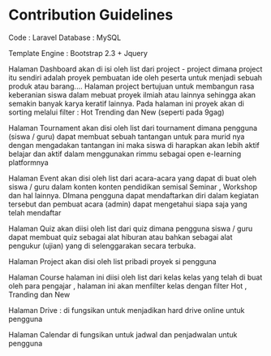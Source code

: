 # Contribution Guidelines


Code : Laravel 
Database : MySQL

Template Engine : Bootstrap 2.3 + Jquery


Halaman Dashboard akan di isi oleh list dari project - project dimana project itu sendiri adalah proyek pembuatan ide oleh peserta untuk menjadi sebuah produk atau barang.... Halaman project bertujuan untuk membangun rasa keberanian siswa dalam mebuat proyek ilmiah atau lainnya sehingga akan semakin banyak karya keratif lainnya. Pada halaman ini proyek akan di sorting melalui filter : Hot Trending dan New (seperti pada 9gag)

Halaman Tournament akan disi oleh list dari tournament dimana pengguna (siswa / guru) dapat membuat sebuah tantangan untuk para murid nya dengan mengadakan tantangan ini maka siswa di harapkan akan lebih aktif belajar dan aktif dalam menggunakan rimmu sebagai open e-learning platformnya

Halaman Event akan disi oleh list dari acara-acara yang dapat di buat oleh siswa / guru dalam konten konten pendidikan semisal Seminar , Workshop dan hal lainnya. DImana pengguna dapat mendaftarkan diri dalam kegiatan tersebut dan pembuat acara (admin) dapat mengetahui siapa saja yang telah mendaftar

Halaman Quiz akan diisi oleh list dari quiz dimana pengguna siswa / guru dapat membuat quiz sebagai alat hiburan atau bahkan sebagai alat pengukur (ujian) yang di selenggarakan secara terbuka.

Halaman Project akan disi oleh list pribadi proyek si pengguna

Halaman Course halaman ini diisi oleh list dari kelas kelas yang telah di buat oleh para pengajar , halaman ini akan menfilter kelas dengan filter Hot , Tranding dan New

Halaman Drive : di fungsikan untuk menjadikan hard drive online untuk pengguna

Halaman Calendar di fungsikan untuk jadwal dan penjadwalan untuk pengguna
